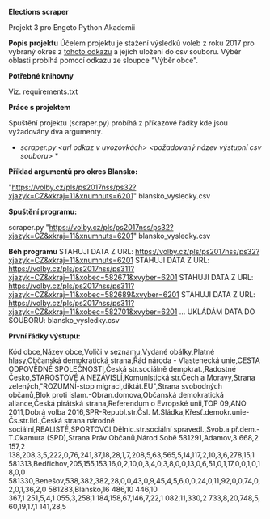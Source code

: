 **Elections scraper**

Projekt 3 pro Engeto Python Akademii

**Popis projektu**
Účelem projektu je stažení výsledků voleb z roku 2017 pro vybraný okres z [tohoto odkazu](https://volby.cz/pls/ps2017nss/ps32?xjazyk=CZ&xkraj=2&xnumnuts=2101) a jejich uložení do csv souboru.
Výběr oblasti probíhá pomocí odkazu ze sloupce "Výběr obce".

**Potřebné knihovny**

Viz. requirements.txt

**Práce s projektem**

Spuštění projektu (scraper.py) probíhá z příkazové řádky kde jsou vyžadovány dva argumenty.

* *scraper.py <url odkaz v uvozovkách> <požadovaný název výstupní csv souboru>* *



**Příklad argumentů pro okres Blansko:**

"https://volby.cz/pls/ps2017nss/ps32?xjazyk=CZ&xkraj=11&xnumnuts=6201"
blansko_vysledky.csv


**Spuštění programu:**

scraper.py "https://volby.cz/pls/ps2017nss/ps32?xjazyk=CZ&xkraj=11&xnumnuts=6201" blansko_vysledky.csv

**Běh programu**
STAHUJI DATA Z URL: https://volby.cz/pls/ps2017nss/ps32?xjazyk=CZ&xkraj=11&xnumnuts=6201
STAHUJI DATA Z URL: https://volby.cz/pls/ps2017nss/ps311?xjazyk=CZ&xkraj=11&xobec=582671&xvyber=6201
STAHUJI DATA Z URL: https://volby.cz/pls/ps2017nss/ps311?xjazyk=CZ&xkraj=11&xobec=582689&xvyber=6201
STAHUJI DATA Z URL: https://volby.cz/pls/ps2017nss/ps311?xjazyk=CZ&xkraj=11&xobec=582701&xvyber=6201
...
UKLÁDÁM DATA DO SOUBORU: blansko_vysledky.csv


**První řádky výstupu:**

Kód obce,Název obce,Voliči v seznamu,Vydané obálky,Platné hlasy,Občanská demokratická strana,Řád národa - Vlastenecká unie,CESTA ODPOVĚDNÉ SPOLEČNOSTI,Česká str.sociálně demokrat.,Radostné Česko,STAROSTOVÉ A NEZÁVISLÍ,Komunistická str.Čech a Moravy,Strana zelených,"ROZUMNÍ-stop migraci,diktát.EU",Strana svobodných občanů,Blok proti islam.-Obran.domova,Občanská demokratická aliance,Česká pirátská strana,Referendum o Evropské unii,TOP 09,ANO 2011,Dobrá volba 2016,SPR-Republ.str.Čsl. M.Sládka,Křesť.demokr.unie-Čs.str.lid.,Česká strana národně sociální,REALISTÉ,SPORTOVCI,Dělnic.str.sociální spravedl.,Svob.a př.dem.-T.Okamura (SPD),Strana Práv Občanů,Národ Sobě
581291,Adamov,3 668,2 157,2 138,208,3,5,222,0,76,241,37,18,28,1,7,208,5,63,565,5,14,117,2,10,3,6,278,15,1
581313,Bedřichov,205,155,153,16,0,2,10,0,3,4,0,3,8,0,0,13,0,6,51,0,1,17,0,0,1,0,18,0,0
581330,Benešov,538,382,382,28,0,0,43,0,9,45,4,5,6,0,0,24,0,11,92,0,0,74,0,2,0,1,36,2,0
581283,Blansko,16 486,10 446,10 367,1 251,5,4,1 055,3,258,1 184,158,67,146,7,22,1 082,11,330,2 733,8,20,748,5,60,19,17,1 141,28,5
